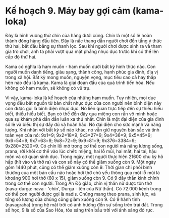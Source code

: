 # Kế hoạch 9. Máy bay gợi cảm (kama-loka)

Đây là hình vuông thứ chín của hàng dưới cùng. Chín là một số lẻ hoàn thành đóng hàng đầu tiên. Đây là nấc thang dẫn người chơi đến tầng ý thức thứ hai, bắt đầu bằng sự thanh lọc. Sau khi người chơi được sinh ra và tham gia trò chơi, anh ta phải vượt qua mặt phẳng nhục dục trước khi có thể lên cấp độ thứ hai.

Kama có nghĩa là ham muốn - ham muốn dưới bất kỳ hình thức nào. Con người muốn danh tiếng, giàu sang, thành công, hạnh phúc gia đình, địa vị trong xã hội. Bất kỳ mong muốn, nguyện vọng, mục tiêu cao cả hay thấp hèn nào đều là kama. Kama là giai đoạn đầu của quá trình tiến hóa. Nếu không có ham muốn, sẽ không có vũ trụ.

Vì vậy, kama-loka là kế hoạch của những ham muốn. Tuy nhiên, mọi dục vọng đều bắt nguồn từ bản chất nhục dục của con người nên bình diện này còn được gọi là bình diện nhục dục. Nó liên quan trực tiếp đến sự thiếu hiểu biết, thiếu hiểu biết. Bạn có thể đến đây qua miệng con rắn vô minh hoặc qua sự khám phá dần dần luân xa thứ nhất. Chín là một đại diện của gia đình số lẻ và biểu thị sự đầy đủ và hoàn hảo. Nó đại diện cho sức mạnh và năng lượng. Khi nhân với bất kỳ số nào khác, nó vẫn giữ nguyên bản sắc và tính toàn vẹn của nó: 9x1=9; 9x2=18=9; 9x3=27=9; 9x4=36=9; 9x5=45=9; 9x6=54=9; 9x7=63=9; 9x8=72=9; 9x9=81=9; 9x376=3384=9; 9x280=2520=9. Có chín lối mở trong cơ thể con người mà năng lượng sống, prana, rời khỏi cơ thể vào lúc chết: miệng, hai lỗ mũi, hai mắt, hai tai, hậu môn và cơ quan sinh dục. Trong ngày, một người thực hiện 21600 chu kỳ hô hấp (hít vào và thở ra) và con số này có thể giảm xuống còn 9. Một ngày gồm 1440 phút, cũng có thể giảm xuống còn 9. Thời gian chi phối bình thường của một bán cầu não hoặc hơi thở chủ yếu thông qua một lỗ mũi là khoảng 900 hơi thở (60 x 15), giảm xuống còn 9. Có 9 dây thần kinh chính trong cơ thể con người. Trong Ấn Độ giáo, chín vị thần nữ được tôn thờ (nava-durga: nava - 'chín', Durga - tên của Nữ thần). Có 72.000 kênh trong cơ thể con người được gọi là nadis. Chúng mang theo prana, sinh lực, và tổng số lượng của chúng cũng giảm xuống còn 9. Có 9 hành tinh (navagraha) trong hệ mặt trời có ảnh hưởng đến sự sống trên trái đất. Trong số học, 9 là số của Sao Hỏa, tỏa sáng trên bầu trời với ánh sáng đỏ rực.
